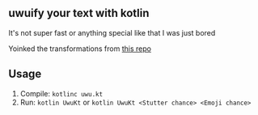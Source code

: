 ## uwuify your text with kotlin

It's not super fast or anything special like that I was just bored

Yoinked the transformations from [this repo](https://github.com/Daniel-Liu-c0deb0t/uwu)

## Usage
1. Compile: `kotlinc uwu.kt`
2. Run: `kotlin UwuKt` or `kotlin UwuKt <Stutter chance> <Emoji chance>`
